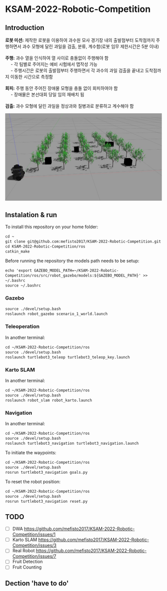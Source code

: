 # KSAM-2022-Robotic-Competition

## Introduction
**로봇 미션:** 제작한 로봇을 이용하여 과수원 모사 경기장 내의 출발점부터 도착점까지 주행하면서 과수 모형에 달린 과일을 검출, 분류, 계수함(로봇 임무 제한시간은 5분 이내) <br /> <br />
**주행:** 과수 열을 인식하여 열 사이로 충돌없이 주행해야 함 <br />
      &emsp; - 각 팀별로 주어지는 예비 시험에서 맵작성 가능 <br />
      &emsp; - 주행시간은 로봇의 출발점부터 주행하면서 각 과수의 과일 검출을 끝내고 도착점까지 이동한 시간으로 측정함 <br /> <br />
**회피:** 주행 동안 주어진 장애물 모형을 충돌 없이 회피하여야 함 <br />
      &emsp; - 장애물은 본선대회 당일 임의 재배치 됨 <br /> <br />
**검출:** 과수 모형에 달린 과일을 정상과와 질병과로 분류하고 계수해야 함

![This is an image](images/gazebo1.jpg)

## Instalation & run
To install this repository on your home folder:
```
cd ~
git clone git@github.com:mefisto2017/KSAM-2022-Robotic-Competition.git
cd KSAM-2022-Robotic-Competition/ros
catkin_make
```
Before running the repository the models path needs to be setup:
```
echo 'export GAZEBO_MODEL_PATH=~/KSAM-2022-Robotic-Competition/ros/src/robot_gazebo/models:${GAZEBO_MODEL_PATH}' >> ~/.bashrc
source ~/.bashrc
```

### Gazebo
```
source ./devel/setup.bash
roslaunch robot_gazebo scenario_1_world.launch
```
### Teleoperation
In another terminal:
```
cd ~/KSAM-2022-Robotic-Competition/ros
source ./devel/setup.bash
roslaunch turtlebot3_teleop turtlebot3_teleop_key.launch
```

### Karto SLAM
In another terminal:
```
cd ~/KSAM-2022-Robotic-Competition/ros
source ./devel/setup.bash
roslaunch robot_slam robot_karto.launch
```

### Navigation
In another terminal:
```
cd ~/KSAM-2022-Robotic-Competition/ros
source ./devel/setup.bash
roslaunch turtlebot3_navigation turtlebot3_navigation.launch
```

To initiate the waypoints:
```
cd ~/KSAM-2022-Robotic-Competition/ros
source ./devel/setup.bash
rosrun turtlebot3_navigation goals.py
```

To reset the robot position:

```
cd ~/KSAM-2022-Robotic-Competition/ros
source ./devel/setup.bash
rosrun turtlebot3_navigation reset.py
```


## TODO
- [ ] DWA https://github.com/mefisto2017/KSAM-2022-Robotic-Competition/issues/1
- [ ] Karto SLAM https://github.com/mefisto2017/KSAM-2022-Robotic-Competition/issues/3
- [ ] Real Robot https://github.com/mefisto2017/KSAM-2022-Robotic-Competition/issues/7
- [ ] Fruit Detection
- [ ] Fruit Counting

## Dection 'have to do'



